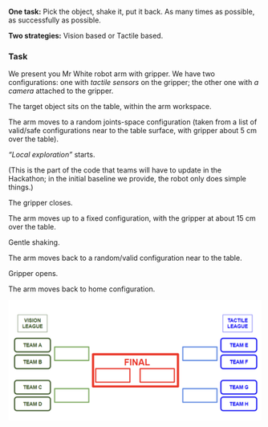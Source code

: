 
**One task:** Pick the object, shake it, put it back. As many times as possible, as successfully as possible.

**Two strategies:** Vision based or Tactile based.

### **Task**

We present you Mr White robot arm with gripper. We have two configurations: one with _tactile sensors_ on the gripper; the other one with _a camera_ attached to the gripper. 

The target object sits on the table, within the arm workspace.

The arm moves to a random joints-space configuration (taken from a list of valid/safe configurations near to the table surface, with gripper about 5 cm over the table).

_“Local exploration”_ starts. 

(This is the part of the code that teams will have to update in the Hackathon; in the initial baseline we provide, the robot only does simple things.)

The gripper closes. 

The arm moves up to a fixed configuration, with the gripper at about 15 cm over the table.

Gentle shaking.

The arm moves back to a random/valid configuration near to the table.

Gripper opens.

The arm moves back to home configuration.

[![Teams](teamsb.png)]() 


